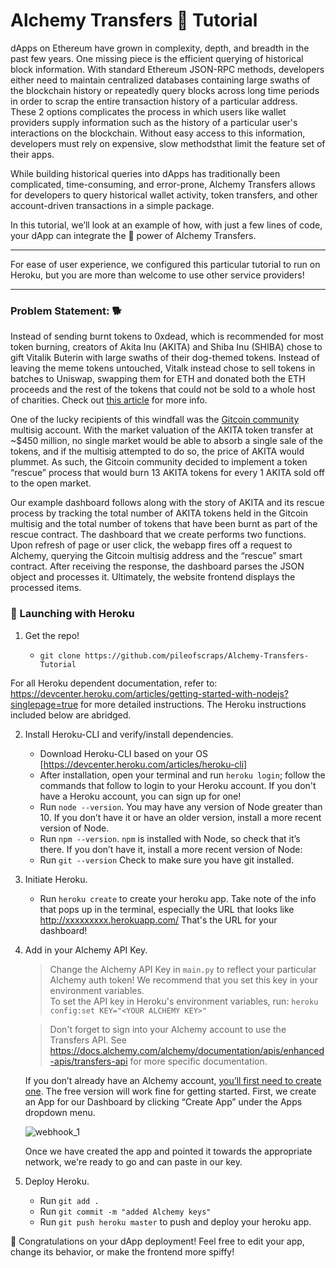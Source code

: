 Alchemy Transfers 🔀 Tutorial
============

dApps on Ethereum have grown in complexity, depth, and breadth in the past few years. One missing piece is the efficient querying of historical block information. With standard Ethereum JSON-RPC methods, developers either need to maintain centralized databases containing large swaths of the blockchain history or repeatedly query blocks across long time periods in order to scrap the entire transaction history of a particular address. These 2 options complicates the process in which users like wallet providers supply information such as the history of a particular user's interactions on the blockchain. Without easy access to this information, developers must rely on expensive, slow methodsthat limit the feature set of their apps.

While building historical queries into dApps has traditionally been complicated, time-consuming, and error-prone, Alchemy Transfers allows for developers to query historical wallet activity, token transfers, and other account-driven transactions in a simple package.  

In this tutorial, we’ll look at an example of how, with just a few lines of code, your dApp can integrate the 🔋 power of Alchemy Transfers.
***
For ease of user experience, we configured this particular tutorial to run on Heroku, but you are more than welcome to use other service providers!
***

### Problem Statement: 🐕 ###

Instead of sending burnt tokens to 0xdead, which is recommended for most token burning, creators of Akita Inu (AKITA) and Shiba Inu (SHIBA) chose to gift Vitalik Buterin with large swaths of their dog-themed tokens.  Instead of leaving the meme tokens untouched, Vitalk instead chose to sell tokens in batches to Uniswap, swapping them for ETH and donated both the ETH proceeds and the rest of the tokens that could not be sold to a whole host of charities.  Check out [this article](https://www.theblockcrypto.com/post/104676/vitalik-buterin-donates-more-than-60m-to-charity-after-selling-meme-tokens-including-shiba-inu) for more info.

One of the lucky recipients of this windfall was the [Gitcoin community](https://gitcoin.co/) multisig account.  With the market valuation of the AKITA token transfer at ~$450 million, no single market would be able to absorb a single sale of the tokens, and if the multisig attempted to do so, the price of AKITA would plummet.  As such, the Gitcoin community decided to implement a token “rescue” process that would burn 13 AKITA tokens for every 1 AKITA sold off to the open market.   

Our example dashboard follows along with the story of AKITA and its rescue process by tracking the total number of AKITA tokens held in the Gitcoin multisig and the total number of tokens that have been burnt as part of the rescue contract. The dashboard that we create performs two functions.  Upon refresh of page or user click, the webapp fires off a request to Alchemy, querying the Gitcoin multisig address and the “rescue” smart contract.  After receiving the response, the dashboard parses the JSON object and processes it.  Ultimately, the website frontend displays the processed items.

### 🚀 Launching with Heroku ###

 1. Get the repo!

      * `git clone https://github.com/pileofscraps/Alchemy-Transfers-Tutorial`

For all Heroku dependent documentation, refer to:
https://devcenter.heroku.com/articles/getting-started-with-nodejs?singlepage=true 
for more detailed instructions.  The Heroku instructions included below are abridged.

 2. Install Heroku-CLI and verify/install dependencies.

      * Download Heroku-CLI based on your OS [https://devcenter.heroku.com/articles/heroku-cli]
      * After installation, open your terminal and run `heroku login`; follow the commands that follow to login to your Heroku account.  If you don't have a Heroku account, you can sign up for one!
      * Run `node --version`.  You may have any version of Node greater than 10.  If you don’t have it or have an older version, install a more recent version of Node.
      * Run `npm --version`.  `npm` is installed with Node, so check that it’s there. If you don’t have it, install a more recent version of Node:
      * Run `git --version`   Check to make sure you have git installed.  

 3. Initiate Heroku.

      * Run `heroku create` to create your heroku app. Take note of the info that pops up in the terminal, especially the URL that looks like  http://xxxxxxxxx.herokuapp.com/ That's the URL for your dashboard!

 3. Add in your Alchemy API Key.

      > Change the Alchemy API Key in `main.py` to reflect your particular Alchemy auth token!  We recommend that you set this key in your environment variables.  
      > To set the API key in Heroku's environment variables, run: `heroku config:set KEY="<YOUR ALCHEMY KEY>"`
      
      > Don't forget to sign into your Alchemy account to use the Transfers API.  See https://docs.alchemy.com/alchemy/documentation/apis/enhanced-apis/transfers-api for more specific documentation.  

      If you don’t already have an Alchemy account, [you’ll first need to create one](https://alchemy.com/?r=affiliate:ba2189be-b27d-4ce9-9d52-78ce131fdc2d). The free version will work fine for getting started.  First, we create an App for our Dashboard by clicking “Create App” under the Apps dropdown menu.

      ![webhook_1](https://github.com/pileofscraps/Alchemy-Transfers-Tutorial/blob/master/app.png)
      
      Once we have created the app and pointed it towards the appropriate network, we're ready to go and can paste in our key.

 4. Deploy Heroku.

      * Run `git add .`
      * Run `git commit -m "added Alchemy keys"`
      * Run `git push heroku master` to push and deploy your heroku app.
     
🎉 Congratulations on your dApp deployment! Feel free to edit your app, change its behavior, or make the frontend more spiffy!
